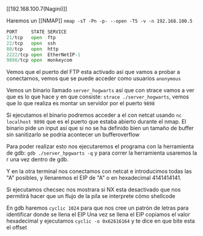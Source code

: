 [[192.168.100.7(Nagini)]]

Haremos un [[NMAP]]
`nmap -sT -Pn -p- --open -T5 -v -n 192.168.100.5`

```python
PORT     STATE SERVICE
21/tcp   open  ftp
22/tcp   open  ssh
80/tcp   open  http
2222/tcp open  EtherNetIP-1
9898/tcp open  monkeycom
```

Vemos que el puerto del FTP esta activado así que vamos a probar a conectarnos, vemos que se puede acceder como usuarios `anonymous`

Vemos un binario llamado `server_hogwarts` así que con strace vamos a ver que es lo que hace y en que consiste: `strace ./server_hogwarts`, vemos que lo que realiza es montar un servidor por el puerto `9898`

Si ejecutamos el binario podremos acceder a el con netcat usando `nc localhost 9898` que es el puerto que estaba abierto durante el nmap.
El binario pide un input así que si no se ha definido bien un tamaño de buffer sin sanitizarlo se podría acontecer un bufferoverflow

Para poder realizar esto nos ejecutaremos el programa con la herramienta de gdb: `gdb ./server_hpgwarts -q` y para correr la herramienta usaremos la r una vez dentro de gdb.

Y en la otra terminal nos conectamos con netcat e introducimos todas las "A" posibles, y llenaremos el EIP de "A" o en hexadecimal 4141414141.

Si ejecutamos checsec nos mostrara si NX esta desactivado que nos permitirá hacer que un flujo de la pila se interprete cómo shellcode

En gdb haremos `cyclic 1024` para que nos cree un patrón de letras para identificar donde se llena el EIP
Una vez se llena el EIP copiamos el valor hexadecimal y ejecutamos `cyclic -o 0x62616164` y te dice en que bite esta el offset








